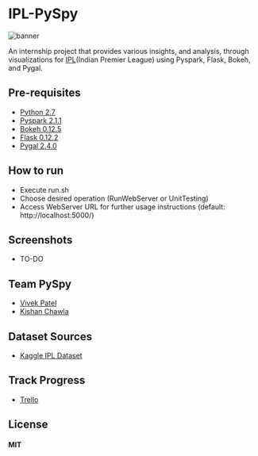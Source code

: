 # **IPL-PySpy**
![banner](https://user-images.githubusercontent.com/15742618/27032120-e55acbd0-4f90-11e7-8811-f8aa3d15b5aa.png)

An internship project that provides various insights, and analysis, through visualizations for [IPL](http://www.iplt20.com/)(Indian Premier League) using Pyspark, Flask, Bokeh, and Pygal.

## Pre-requisites
* [Python 2.7](https://www.python.org/download/releases/2.7/)
* [Pyspark 2.1.1](https://spark.apache.org/downloads.html)
* [Bokeh 0.12.5](http://bokeh.pydata.org/en/latest/)
* [Flask 0.12.2](https://pypi.python.org/pypi/Flask/0.12.2)
* [Pygal 2.4.0](http://pygal.org/en/stable/installing.html)

## How to run
* Execute run.sh
* Choose desired operation (RunWebServer or UnitTesting)
* Access WebServer URL for further usage instructions (default: http://localhost:5000/)

## Screenshots
* TO-DO

## Team PySpy
* [Vivek Patel](https://github.com/Necrote)
* [Kishan Chawla](https://github.com/kris0107)

## Dataset Sources
* [Kaggle IPL Dataset](https://www.kaggle.com/manasgarg/ipl)

## Track Progress
* [Trello](https://trello.com/b/xMd8BeIs/pyspy-weekwise)

## License
#### MIT
